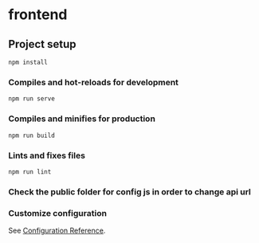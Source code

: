 # frontend

## Project setup
```
npm install
```

### Compiles and hot-reloads for development
```
npm run serve
```

### Compiles and minifies for production
```
npm run build
```

### Lints and fixes files
```
npm run lint
```

### Check the public folder for config js in order to change api url

### Customize configuration
See [Configuration Reference](https://cli.vuejs.org/config/).
